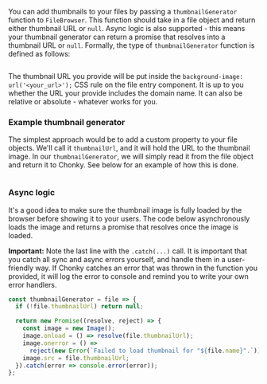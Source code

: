 You can add thumbnails to your files by passing a `thumbnailGenerator` function to `FileBrowser`. This function
should take in a file object and return either thumbnail URL or `null`. Async logic is also supported - this means
your thumbnail generator can return a promise that resolves into a thumbnail URL or `null`. Formally, the type of
`thumbnailGenerator` function is defined as follows:

```typescript { "typeName" : "ThumbnailGenerator" }
```

The thumbnail URL you provide will be put inside the `background-image: url('<your_url>');` CSS rule on the file
entry component. It is up to you whether the URL your provide includes the domain name. It can also be relative or
absolute - whatever works for you.

### Example thumbnail generator

The simplest approach would be to add a custom property to your file objects. We'll call it `thumbnailUrl`, and it
will hold the URL to the thumbnail image. In our `thumbnailGenerator`, we will simply read it from the file object
and return it to Chonky. See below for an example of how this is done.

```js { "componentPath" : "../components/Thumbnails.js" }
```

### Async logic

It's a good idea to make sure the thumbnail image is fully loaded by the browser before showing it to your users. The
code below asynchronously loads the image and returns a promise that resolves once the image is loaded.

**Important:** Note the last line with the `.catch(...)` call. It is important that you catch all sync and async
errors yourself, and handle them in a user-friendly way. If Chonky catches an error that was thrown in the function
you provided, it will log the error to console and remind you to write your own error handlers.

```javascript
const thumbnailGenerator = file => {
  if (!file.thumbnailUrl) return null;

  return new Promise((resolve, reject) => {
    const image = new Image();
    image.onload = () => resolve(file.thumbnailUrl);
    image.onerror = () =>
      reject(new Error(`Failed to load thumbnail for "${file.name}".`));
    image.src = file.thumbnailUrl;
  }).catch(error => console.error(error));
};
```
